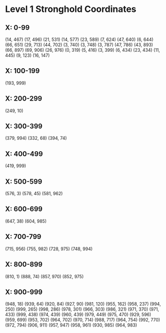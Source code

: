 # Level 1 Stronghold Coordinates

## X: 0-99
(14, 467)
(17, 496)
(21, 531)
(14, 577)
(23, 589)
(7, 624)
(47, 640)
(6, 644)
(66, 651)
(29, 713)
(44, 702)
(3, 740)
(3, 748)
(3, 787)
(47, 786)
(43, 893)
(66, 897)
(69, 906)
(26, 976)
(0, 319)
(5, 416)
(3, 399)
(6, 434)
(23, 434)
(11, 445)
(9, 123)
(16, 147)

## X: 100-199
(193, 999)

## X: 200-299
(249, 10)

## X: 300-399
(379, 994)
(332, 68)
(394, 74)

## X: 400-499
(419, 999)

## X: 500-599
(576, 3)
(578, 45)
(581, 962)

## X: 600-699
(647, 38)
(604, 985)

## X: 700-799
(715, 956)
(755, 982)
(728, 975)
(748, 994)

## X: 800-899
(810, 1)
(888, 74)
(857, 970)
(852, 975)

## X: 900-999
(948, 18)
(939, 64)
(920, 84)
(927, 90)
(981, 120)
(955, 162)
(958, 237)
(994, 250)
(999, 265)
(998, 286)
(978, 301)
(966, 303)
(986, 321)
(971, 370)
(971, 433)
(999, 438)
(974, 439)
(960, 439)
(979, 449)
(975, 470)
(929, 596)
(959, 699)
(953, 702)
(964, 702)
(970, 714)
(988, 717)
(964, 754)
(992, 770)
(972, 794)
(906, 911)
(957, 947)
(958, 961)
(930, 985)
(964, 983)
